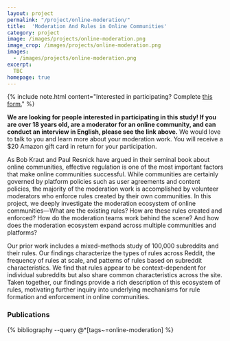 ```yaml
---
layout: project
permalink: "/project/online-moderation/"
title:  'Moderation And Rules in Online Communities'
category: project
image: /images/projects/online-moderation.png
image_crop: /images/projects/online-moderation.png
images:
  - /images/projects/online-moderation.png
excerpt:
  TBC
homepage: true
---
```

{% include note.html content="Interested in participating? Complete [this form.](https://goo.gl/forms/uap8HJ4zmp6TE8Oj2)" %}

__We are looking for people interested in participating in this study! If you are over 18 years old, are a moderator for an online community, and can conduct an interview in English, please see the link above.__ We would love to talk to you and learn more about your moderation work. You will receive a $20 Amazon gift card in return for your participation.

As Bob Kraut and Paul Resnick have argued in their seminal book about online communities, effective regulation is one of the most important factors that make online communities successful. While communities are certainly governed by platform policies such as user agreements and content policies, the majority of the moderation work is accomplished by volunteer moderators who enforce rules created by their own communities. In this project, we deeply investigate the moderation ecosystem of online communities&mdash;What are the existing rules? How are these rules created and enforced? How do the moderation teams work behind the scene? And how does the moderation ecosystem expand across multiple communities and platforms?

Our prior work includes a mixed-methods study of 100,000 subreddits and their rules. Our findings characterize the types of rules across Reddit, the frequency of rules at scale, and patterns of rules based on subreddit characteristics. We find that rules appear to be context-dependent for individual subreddits but also share common characteristics across the site. Taken together, our findings provide a rich description of this ecosystem of rules, motivating further inquiry into underlying mechanisms for rule formation and enforcement in online communities.

### Publications
{% bibliography --query @*[tags~=online-moderation] %}
